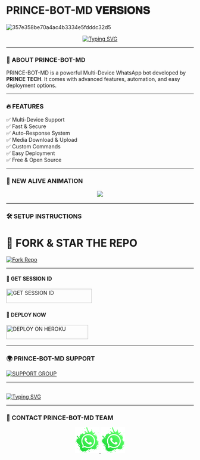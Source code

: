 

#        PRINCE-BOT-MD 𝐕𝐄𝐑𝐒𝐈𝐎𝐍𝐒

![357e358be70a4ac4b3334e5fdddc32d5](https://github.com/user-attachments/assets/c281e462-8946-42e5-8931-c6da8e95e9e3)



<p align="center">
  <a href="https://git.io/typing-svg"><img src="https://readme-typing-svg.demolab.com?font=Jersey+20+Charted&size=30&pause=1000&color=0DFF00&width=435&lines=BOT+100%25+LEGIT" alt="Typing SVG" /></a>
</p>

---

### 🚀 **ABOUT PRINCE-BOT-MD**
PRINCE-BOT-MD is a powerful Multi-Device WhatsApp bot developed by **PRINCE TECH**. It comes with advanced features, automation, and easy deployment options.

---

### 🔥 **FEATURES**
✅ Multi-Device Support  
✅ Fast & Secure  
✅ Auto-Response System  
✅ Media Download & Upload  
✅ Custom Commands  
✅ Easy Deployment  
✅ Free & Open Source  

---

### 🌟 **NEW ALIVE ANIMATION**
<p align="center">
  <img src="https://i.imgur.com/LyHic3i.gif"/>
</p>

---

### 🛠 **SETUP INSTRUCTIONS**

# 🚀 **FORK & STAR THE REPO**
<a href="https://github.com/PRINCETECH20/Prince-bot-md/fork">
  <img title="Fork Repo" src="https://img.shields.io/badge/Fork This Repo-black?style=for-the-badge&logo=git&logoColor=red"/>
</a>

---
#### 📌 **GET SESSION ID**
<a href="https://silver-carly-54.tiiny.site/">
  <img title="GET SESSION ID" src="https://img.shields.io/badge/GET SESSION ID-HERE-green?style=for-the-badge&logo=nike" width="230" height="38.45"/>
</a>

#### 🚀 **DEPLOY NOW**
<a href="https://dashboard.heroku.com/new?template=https://github.com/PRINCETECH20/PlPTINCE-BOT-MD/edit/main/README.md">
  <img title="DEPLOY ON HEROKU" src="https://img.shields.io/badge/DEPLOY-ON HEROKU-purple?style=for-the-badge&logo=heroku" width="220" height="38.45"/>
</a>

---

### 🌍 **PRINCE-BOT-MD SUPPORT**

<a href="https://whatsapp.com/channel/0029VbAqgXx6mYPK6IVaY71V">
  <img height="30" title="SUPPORT GROUP" src="https://img.shields.io/badge/Support channel-25D366?style=for-the-badge&logo=whatsapp&logoColor=white">
</a>

---

##

[![Typing SVG](https://readme-typing-svg.herokuapp.com?font=Rockstar-ExtraBold&size=30&pause=1000&color=0000FF&center=true&vCenter=true&width=815&height=60&lines=▭+▬+▭+▬+▭+▬+▭+▬+▭+▬+▭)](https://git.io/typing-svg)

---

### 🌟 **CONTACT PRINCE-BOT-MD TEAM**
<p align="center">
  <a href="https://wa.me/qr/V2LOTVUSN252J1"> <img src="https://raw.githubusercontent.com/shizothetechie/database/main/icon/WhatsApp.png" width="13%"> </a>
  <a href="https://wa.me/qr/V2LOTVUSN252J1"> <img src="https://raw.githubusercontent.com/shizothetechie/database/main/icon/WhatsApp.png" width="13%"> </a>
  <a 
